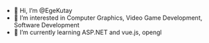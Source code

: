 - 👋 Hi, I’m @EgeKutay
- 👀 I’m interested in Computer Graphics, Video Game Development, Software Development
- 🌱 I’m currently learning ASP.NET and vue.js, opengl


<!---
EgeKutay/EgeKutay is a ✨ special ✨ repository because its `README.md` (this file) appears on your GitHub profile.
You can click the Preview link to take a look at your changes.
--->
